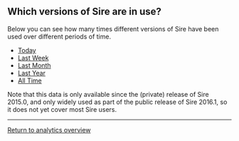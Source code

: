 
<script type="text/javascript" src="https://www.gstatic.com/charts/loader.js"></script>
<script type="text/javascript" src="https://www.google.com/jsapi"></script>

<script type="text/javascript">
google.charts.load("current", {"packages":["corechart", "geochart"]});
google.charts.setOnLoadCallback(drawUsageCharts);

function loadJSON(filename, callback)
{   
    var xobj = new XMLHttpRequest();
    xobj.overrideMimeType("application/json");
    xobj.open('GET', filename, true);
    xobj.onreadystatechange = function () {
          if (xobj.readyState == 4 && xobj.status == "200") {
            // Required use of an anonymous callback as .open will NOT return a value but simply returns undefined in asynchronous mode
            callback(xobj.responseText);
          }
    };
    xobj.send(null);  
}

function drawUsageCharts() 
{
    loadJSON("http://siremol.org/phonehome/usagestats_version.json", function(response)
    {
        json = JSON.parse(response);

        var baroptions = {
          height: '600',
          width: '1024',
          hAxis: {"scaleType" : "mirrorLog"},
          series: [{visibleInLegend: false}, {}, {}]
        };

        var charts = [];

        for (var t in json)
        {
            var data = [ ["version", "usage"] ];

            for (var key in json[t])
            {
                if (json[t][key] > 0)
                {
                    data.push( [ key, json[t][key] ] );
                } 
            }

            tabledata = google.visualization.arrayToDataTable(data);

            var bar = new google.visualization.BarChart(document.getElementById("bar_by_" + t));
            bar.draw(tabledata, baroptions);
            charts.push(bar);
        }
    });
}

</script>

## Which versions of Sire are in use?

Below you can see how many times different versions of Sire have been used over different periods of time.

<div style="width=80%">
  <ul class="nav nav-tabs" role="tablist">
    <li role="presentation" class="active"><a href="#today" aria-controls="today" role="tab" data-toggle="tab">Today</a></li>
    <li role="presentation"><a href="#week" aria-controls="week" role="tab" data-toggle="tab">Last Week</a></li>
    <li role="presentation"><a href="#month" aria-controls="week" role="tab" data-toggle="tab">Last Month</a></li>
    <li role="presentation"><a href="#year" aria-controls="year" role="tab" data-toggle="tab">Last Year</a></li>
    <li role="presentation"><a href="#alltime" aria-controls="alltime" role="tab" data-toggle="tab">All Time</a></li>
  </ul>
  <!-- Tab panes -->
  <div class="tab-content">
    <div role="tabpanel" class="tab-pane active" id="today"><div id="bar_by_day"></div></div>
    <div role="tabpanel" class="tab-pane" id="week"><div id="bar_by_week"></div></div>
    <div role="tabpanel" class="tab-pane" id="month"><div id="bar_by_month"></div></div>
    <div role="tabpanel" class="tab-pane" id="year"><div id="bar_by_year"></div></div>
    <div role="tabpanel" class="tab-pane" id="alltime"><div id="bar_by_all"></div></div>
  </div>
</div>

Note that this data is only available since the (private) release of Sire 2015.0, and only widely used as part of the 
public release of Sire 2016.1, so it does not yet cover most Sire users.

***

[Return to analytics overview](README.md)
